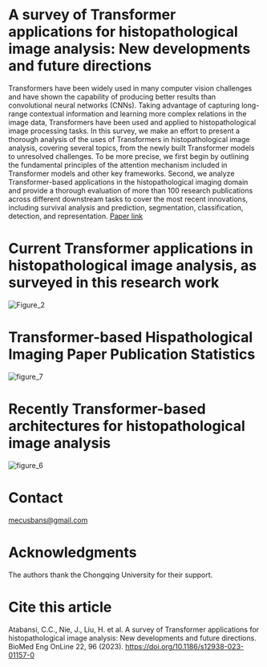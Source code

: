 # A survey of Transformer applications for histopathological image analysis: New developments and future directions

Transformers have been widely used in many computer vision challenges and have shown the capability of producing better results than convolutional neural networks (CNNs). Taking advantage of capturing long-range contextual information and learning more complex relations in the image data, Transformers have been used and applied to histopathological image processing tasks. In this survey, we make an effort to present a thorough analysis of the uses of Transformers in histopathological image analysis, covering several topics, from the newly built Transformer models to unresolved challenges. To be more precise, we first begin by outlining the fundamental principles of the attention mechanism included in Transformer models and other key frameworks. Second, we analyze Transformer-based applications in the histopathological imaging domain and provide a thorough evaluation of more than 100 research publications across different downstream tasks to cover the most recent innovations, including survival analysis and prediction, segmentation, classification, detection, and representation. [Paper link](https://doi.org/10.1186/s12938-023-01157-0)

# Current Transformer applications in histopathological image analysis, as surveyed in this research work

![Figure_2](https://github.com/S-domain/Survey-Paper/assets/104261511/89b626c9-cd2f-450f-b34b-03f862e03736)

# Transformer-based Hispathological Imaging Paper Publication Statistics
![figure_7](https://github.com/S-domain/Survey-Paper/assets/104261511/e9dfee3a-cc68-4cb8-aa4e-1b9ce79f0728)

# Recently Transformer-based architectures for histopathological image analysis
![figure_6](https://github.com/S-domain/Survey-Paper/assets/104261511/c8d9d41a-6d62-4b7f-a355-a670a68bbfce)



#   Contact
mecusbans@gmail.com

#   Acknowledgments
The authors thank the Chongqing University for their support.


# Cite this article
Atabansi, C.C., Nie, J., Liu, H. et al. A survey of Transformer applications for histopathological image analysis: New developments and future directions. BioMed Eng OnLine 22, 96 (2023). https://doi.org/10.1186/s12938-023-01157-0
